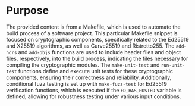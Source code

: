 # Purpose
The provided content is from a Makefile, which is used to automate the build process of a software project. This particular Makefile snippet is focused on cryptographic components, specifically related to the Ed25519 and X25519 algorithms, as well as Curve25519 and Ristretto255. The `add-hdrs` and `add-objs` functions are used to include header files and object files, respectively, into the build process, indicating the files necessary for compiling the cryptographic modules. The `make-unit-test` and `run-unit-test` functions define and execute unit tests for these cryptographic components, ensuring their correctness and reliability. Additionally, conditional fuzz testing is set up with `make-fuzz-test` for Ed25519 verification functions, which is executed if the `FD_HAS_HOSTED` variable is defined, allowing for robustness testing under various input conditions.
